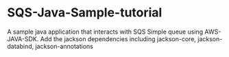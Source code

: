 # SQS-Java-Sample-tutorial
A sample java application that interacts with SQS Simple queue using AWS-JAVA-SDK.
Add the jackson dependencies including jackson-core, jackson-databind, jackson-annotations
